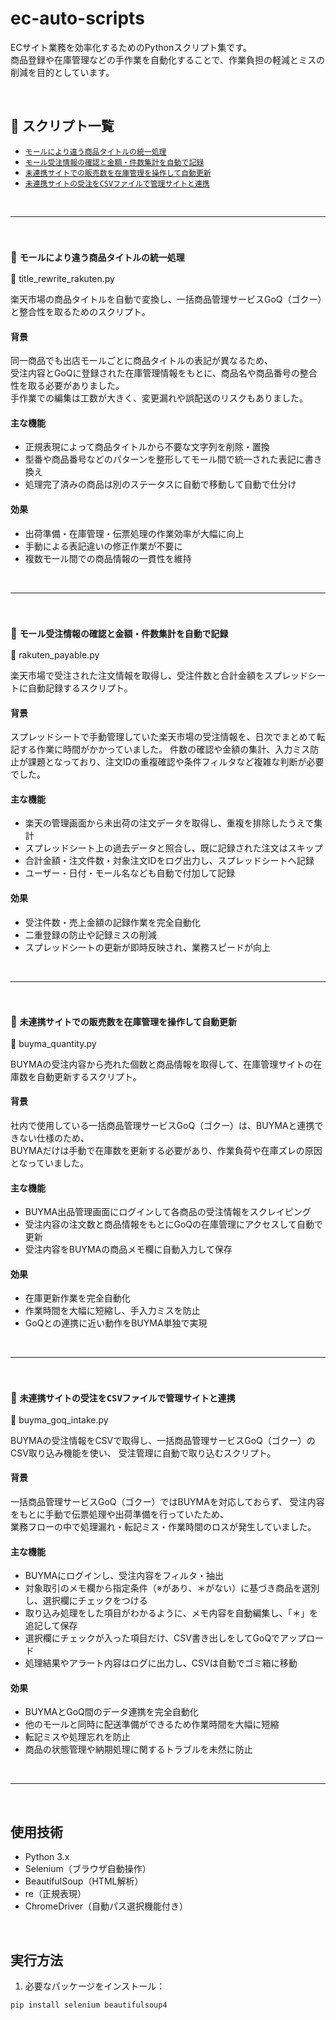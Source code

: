# ec-auto-scripts

ECサイト業務を効率化するためのPythonスクリプト集です。  
商品登録や在庫管理などの手作業を自動化することで、作業負担の軽減とミスの削減を目的としています。

<br>

## 📄 スクリプト一覧

 - [`モールにより違う商品タイトルの統一処理`](#-title_rewrite_rakutenpy)
 - [`モール受注情報の確認と金額・件数集計を自動で記録`](#-rakuten_payablepy)
 - [`未連携サイトでの販売数を在庫管理を操作して自動更新`](#-buyma_quantitypy)
 - [`未連携サイトの受注をCSVファイルで管理サイトと連携`](#-buyma_goq_intakepy)

<br>

---

<br>

### 🔸 `モールにより違う商品タイトルの統一処理`  

📁 title_rewrite_rakuten.py

楽天市場の商品タイトルを自動で変換し、一括商品管理サービスGoQ（ゴクー）と整合性を取るためのスクリプト。

#### 背景

同一商品でも出店モールごとに商品タイトルの表記が異なるため、  
受注内容とGoQに登録された在庫管理情報をもとに、商品名や商品番号の整合性を取る必要がありました。  
手作業での編集は工数が大きく、変更漏れや誤配送のリスクもありました。

#### 主な機能

- 正規表現によって商品タイトルから不要な文字列を削除・置換  
- 型番や商品番号などのパターンを整形してモール間で統一された表記に書き換え  
- 処理完了済みの商品は別のステータスに自動で移動して自動で仕分け

#### 効果

- 出荷準備・在庫管理・伝票処理の作業効率が大幅に向上  
- 手動による表記違いの修正作業が不要に  
- 複数モール間での商品情報の一貫性を維持  

<br>

---

<br>


### 🔸 `モール受注情報の確認と金額・件数集計を自動で記録`  

📁 rakuten_payable.py

楽天市場で受注された注文情報を取得し、受注件数と合計金額をスプレッドシートに自動記録するスクリプト。

#### 背景

スプレッドシートで手動管理していた楽天市場の受注情報を、日次でまとめて転記する作業に時間がかかっていました。
件数の確認や金額の集計、入力ミス防止が課題となっており、注文IDの重複確認や条件フィルタなど複雑な判断が必要でした。

#### 主な機能

- 楽天の管理画面から未出荷の注文データを取得し、重複を排除したうえで集計
- スプレッドシート上の過去データと照合し、既に記録された注文はスキップ
- 合計金額・注文件数・対象注文IDをログ出力し、スプレッドシートへ記録
- ユーザー・日付・モール名なども自動で付加して記録

#### 効果

- 受注件数・売上金額の記録作業を完全自動化
- 二重登録の防止や記録ミスの削減
- スプレッドシートの更新が即時反映され、業務スピードが向上

<br>

---

<br>



### 🔸 `未連携サイトでの販売数を在庫管理を操作して自動更新`  

📁 buyma_quantity.py

BUYMAの受注内容から売れた個数と商品情報を取得して、在庫管理サイトの在庫数を自動更新するスクリプト。

#### 背景

社内で使用している一括商品管理サービスGoQ（ゴクー）は、BUYMAと連携できない仕様のため、  
BUYMAだけは手動で在庫数を更新する必要があり、作業負荷や在庫ズレの原因となっていました。

#### 主な機能

- BUYMA出品管理画面にログインして各商品の受注情報をスクレイピング 
- 受注内容の注文数と商品情報をもとにGoQの在庫管理にアクセスして自動で更新
- 受注内容をBUYMAの商品メモ欄に自動入力して保存

#### 効果

- 在庫更新作業を完全自動化  
- 作業時間を大幅に短縮し、手入力ミスを防止  
- GoQとの連携に近い動作をBUYMA単独で実現  

<br>

---

<br>



### 🔸 `未連携サイトの受注をCSVファイルで管理サイトと連携`  

📁 buyma_goq_intake.py

BUYMAの受注情報をCSVで取得し、一括商品管理サービスGoQ（ゴクー）のCSV取り込み機能を使い、
受注管理に自動で取り込むスクリプト。

#### 背景

一括商品管理サービスGoQ（ゴクー）ではBUYMAを対応しておらず、
受注内容をもとに手動で伝票処理や出荷準備を行っていたため、  
業務フローの中で処理漏れ・転記ミス・作業時間のロスが発生していました。

#### 主な機能

- BUYMAにログインし、受注内容をフィルタ・抽出  
- 対象取引のメモ欄から指定条件（※があり、＊がない）に基づき商品を選別し、選択欄にチェックをつける
- 取り込み処理をした項目がわかるように、メモ内容を自動編集し、「＊」を追記して保存  
- 選択欄にチェックが入った項目だけ、CSV書き出しをしてGoQでアップロード
- 処理結果やアラート内容はログに出力し、CSVは自動でゴミ箱に移動

#### 効果

- BUYMAとGoQ間のデータ連携を完全自動化
- 他のモールと同時に配送準備ができるため作業時間を大幅に短縮
- 転記ミスや処理忘れを防止
- 商品の状態管理や納期処理に関するトラブルを未然に防止

<br>

---

<br>




## 使用技術

- Python 3.x  
- Selenium（ブラウザ自動操作）  
- BeautifulSoup（HTML解析）  
- re（正規表現）  
- ChromeDriver（自動パス選択機能付き）  

<br>

## 実行方法

1. 必要なパッケージをインストール：

```bash
pip install selenium beautifulsoup4
